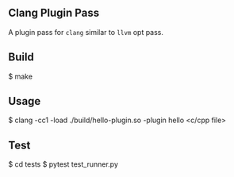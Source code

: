 Clang Plugin Pass
-----------------

A plugin pass for `clang` similar to `llvm` opt pass.

## Build

  $ make
  
## Usage

  $ clang -cc1 -load ./build/hello-plugin.so -plugin hello <c/cpp file>
  
## Test

  $ cd tests
  $ pytest test_runner.py
